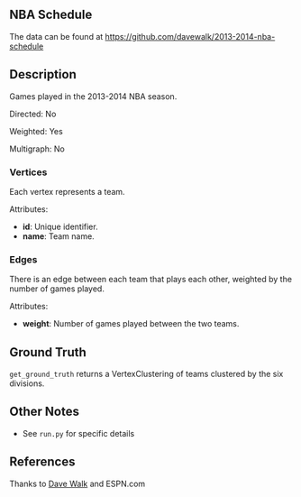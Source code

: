 ## NBA Schedule

The data can be found at <https://github.com/davewalk/2013-2014-nba-schedule>

## Description
Games played in the 2013-2014 NBA season.

Directed: No

Weighted: Yes

Multigraph: No

### Vertices 
Each vertex represents a team.

Attributes:
* **id**: Unique identifier.
* **name**: Team name.

### Edges
There is an edge between each team that plays each other, weighted by the number of games played.

Attributes:
* **weight**: Number of games played between the two teams.

## Ground Truth
`get_ground_truth` returns a VertexClustering of teams clustered by the six divisions.

## Other Notes
* See `run.py` for specific details

## References
Thanks to [Dave Walk](https://github.com/davewalk) and ESPN.com